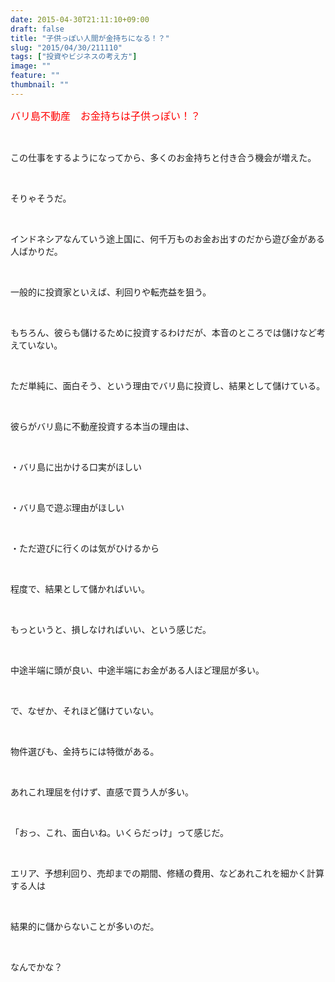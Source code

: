 ```yaml
---
date: 2015-04-30T21:11:10+09:00
draft: false
title: "子供っぽい人間が金持ちになる！？"
slug: "2015/04/30/211110"
tags: ["投資やビジネスの考え方"]
image: ""
feature: ""
thumbnail: ""
---
```

<p><font color="#ff0000" size="3">バリ島不動産　お金持ちは子供っぽい！？</font></p><br/><p>この仕事をするようになってから、多くのお金持ちと付き合う機会が増えた。</p><br/><p>そりゃそうだ。</p><br/><p>インドネシアなんていう途上国に、何千万ものお金お出すのだから遊び金がある人ばかりだ。</p><br/><p>一般的に投資家といえば、利回りや転売益を狙う。</p><br/><p>もちろん、彼らも儲けるために投資するわけだが、本音のところでは儲けなど考えていない。</p><br/><p>ただ単純に、面白そう、という理由でバリ島に投資し、結果として儲けている。</p><br/><p>彼らがバリ島に不動産投資する本当の理由は、</p><br/><p>・バリ島に出かける口実がほしい</p><br/><p>・バリ島で遊ぶ理由がほしい</p><br/><p>・ただ遊びに行くのは気がひけるから</p><br/><p>程度で、結果として儲かればいい。</p><br/><p>もっというと、損しなければいい、という感じだ。</p><br/><p>中途半端に頭が良い、中途半端にお金がある人ほど理屈が多い。</p><br/><p>で、なぜか、それほど儲けていない。</p><br/><p>物件選びも、金持ちには特徴がある。</p><br/><p>あれこれ理屈を付けず、直感で買う人が多い。</p><br/><p>「おっ、これ、面白いね。いくらだっけ」って感じだ。</p><br/><p>エリア、予想利回り、売却までの期間、修繕の費用、などあれこれを細かく計算する人は</p><br/><p>結果的に儲からないことが多いのだ。</p><br/><p>なんでかな？</p><br/><br/><br/><br/>

